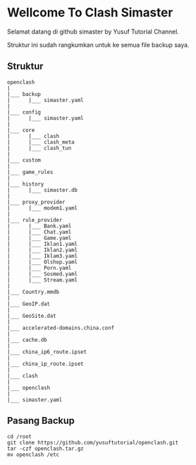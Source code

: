 # Wellcome To Clash Simaster

Selamat datang di github simaster by Yusuf Tutorial Channel.

Struktur ini sudah rangkumkan untuk ke semua file backup saya.

## Struktur

```
openclash
|
|___ backup
|      |___ simaster.yaml
|
|___ config
|      |___ simaster.yaml
|
|___ core
|      |___ clash
|      |___ clash_meta
|      |___ clash_tun
|
|___ custom
|
|___ game_rules
|
|___ history
|      |___ simaster.db
|
|___ proxy_provider
|      |___ modem1.yaml
|
|___ rule_provider
|      |___ Bank.yaml
|      |___ Chat.yaml
|      |___ Game.yaml
|      |___ Iklan1.yaml
|      |___ Iklan2.yaml
|      |___ Iklam3.yaml
|      |___ Olshop.yaml
|      |___ Porn.yaml
|      |___ Sosmed.yaml
|      |___ Stream.yaml
|
|___ Country.mmdb
|
|___ GeoIP.dat
|
|___ GeoSite.dat
|
|___ accelerated-domains.china.conf
|
|___ cache.db
|
|___ china_ip6_route.ipset
|
|___ china_ip_route.ipset
|
|___ clash
|
|___ openclash
|
|___ simaster.yaml
```

## Pasang Backup

```
cd /root
git clone https://github.com/yusuftutorial/openclash.git
tar -czf openclash.tar.gz
mv openclash /etc
```
